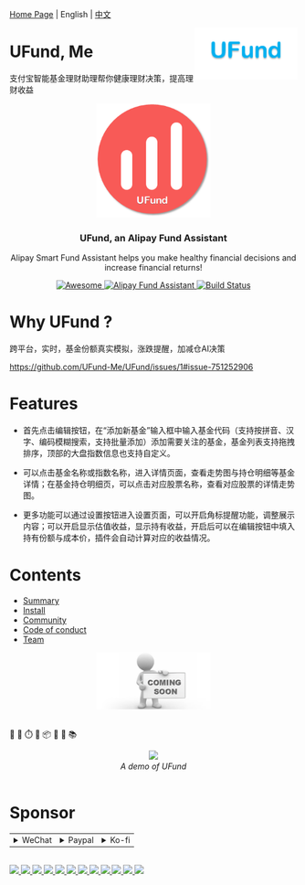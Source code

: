 <a href="https://ufund-me.github.io" target="_blank">Home Page</a> | English | <a href="ReadmeChinese.md" target="_blank">中文</a>
<br>

<img src="./img/UFund-font.png" align="right" alt="" width="180"/>


# UFund, Me

支付宝智能基金理财助理帮你健康理财决策，提高理财收益



<div align="center">
    <img src="./img/UFund.png" width="200px">
</div>

<h3 align="center">UFund, an Alipay Fund Assistant</h3>
<p align="center">
  Alipay Smart Fund Assistant helps you make healthy financial decisions and increase financial returns!
</p>
<p align="center">
  <a href="https://github.com/sindresorhus/awesome">
    <img alt="Awesome" src="https://cdn.rawgit.com/sindresorhus/awesome/d7305f38d29fed78fa85652e3a63e154dd8e8829/media/badge.svg">
  </a>
  <a href="https://github.com/Charmve/Alipay-Fund-Assistant">
	<img alt="Alipay Fund Assistant" src="https://img.shields.io/badge/Fund--Assistant-支付宝Alipay-blue.svg">
  </a>
  <a href="https://github.com/pybluez/pybluez/actions?query=workflow%3ABuild">
    <img alt="Build Status" src="https://github.com/pybluez/pybluez/workflows/Build/badge.svg">
  </a>
</p>

# Why UFund ?

跨平台，实时，基金份额真实模拟，涨跌提醒，加减仓AI决策

https://github.com/UFund-Me/UFund/issues/1#issue-751252906

# Features

- 首先点击编辑按钮，在“添加新基金”输入框中输入基金代码（支持按拼音、汉字、编码模糊搜索，支持批量添加）添加需要关注的基金，基金列表支持拖拽排序，顶部的大盘指数信息也支持自定义。

- 可以点击基金名称或指数名称，进入详情页面，查看走势图与持仓明细等基金详情；在基金持仓明细页，可以点击对应股票名称，查看对应股票的详情走势图。

- 更多功能可以通过设置按钮进入设置页面，可以开启角标提醒功能，调整展示内容；可以开启显示估值收益，显示持有收益，开启后可以在编辑按钮中填入持有份额与成本价，插件会自动计算对应的收益情况。


# Contents

- [Summary](#summary)
- [Install](#curriculum)
- [Community](#community)
- [Code of conduct](#code-of-conduct)
- [Team](#team)

<div align="center">
    <img src="./img/comming_soon.png" width="200px">
</div>
<br>

🍅  🍮  ⏱️  🍰   📦   🥕   💼   📚

<div align="center">
    <img src="https://gitee.com/rabt/Picture/raw/master/img/edit.png">
    <br> <i>A demo of UFund</i>
</div>
<br>


# Sponsor
<table>
<tr>
	<td>
		<details>
  		<summary>WeChat</summary>
			<img src="./img/WeChat-sponsor.png" width="300px">
		</details>
	</td>
	<td>
		<details>
  		<summary>Paypal</summary>
			<a href="https://www.paypal.com/paypalme/charmve">
				<img alt="Ko-fi" src="https://timgsa.baidu.com/timg?image&quality=80&size=b9999_10000&sec=1606284292655&di=b489d269d2300f5d9ca4c22d3ad60473&imgtype=0&src=http%3A%2F%2Fpic3.zhimg.com%2Fv2-895bceea5c65671361fdaf024ee2aab0_1200x500.jpg" width="200px" height="100%">
				</a>
				<br>Sponor us with <a href="https://www.paypal.com/paypalme/charmve">Paypal</a>
				<br><br>
		</details>
	</td>
	<td>
		<details>
  		<summary>Ko-fi</summary>
			<br>
			<br>
			<a href="https://ko-fi.com/charmve">
				<img alt="Ko-fi" src="https://ko-fi.com/img/Kofi_Logo_Blue.svg" width="200px" height="100%">
			</a>
			<br><br>
			<br>Sponor us with <a href="https://ko-fi.com/charmve">Ko-fi</a>
			<br><br><br><br>
		</details>
	</td>
</tr>
</table>
<br>

<a href="https://github.com/linw7">
    <img src="https://avatars3.githubusercontent.com/u/21679154?s=400&v=4" width="50px">
</a> 
<a href="https://github.com/g10guang">
    <img src="https://avatars1.githubusercontent.com/u/18458140?s=400&v=4" width="50px">
</a>
<a href="https://github.com/Sctwang">
    <img src="https://avatars3.githubusercontent.com/u/33345444?s=400&v=4" width="50px">
</a> 
<a href="https://github.com/ResolveWang">
    <img src="https://avatars1.githubusercontent.com/u/8018776?s=400&v=4" width="50px">
</a>
<a href="https://github.com/crossoverJie">
    <img src="https://avatars1.githubusercontent.com/u/15684156?s=400&v=4" width="50px">
</a> 
<a href="https://github.com/jy03078584">
    <img src="https://avatars2.githubusercontent.com/u/7719370?s=400&v=4" width="50px">
</a>
<a href="https://github.com/kwongtailau">
    <img src="https://avatars0.githubusercontent.com/u/22954582?s=400&v=4" width="50px">
</a>
<a href="https://github.com/xiangflight">
    <img src="https://avatars2.githubusercontent.com/u/10072416?s=400&v=4" width="50px">
</a>
<a href="https://github.com/mafulong">
    <img src="https://avatars1.githubusercontent.com/u/24795000?s=400&v=4" width="50px">
</a>
<a href="https://github.com/yanglbme">
    <img src="https://avatars1.githubusercontent.com/u/21008209?s=400&v=4" width="50px">
</a>
<a href="https://github.com/OOCZC">
    <img src="https://avatars1.githubusercontent.com/u/11623828?s=400&v=4" width="50px">
</a>
<a href="https://github.com/5renyuebing">
    <img src="https://avatars1.githubusercontent.com/u/32872430?s=400&v=4" width="50px">
</a>

<!--

### 🍅 Summary
### 📦 Install
### 🍮 Community
### 📚 Code of conduct
### 💼 Team
🦃 🍂 🔥 🍽 🥧 👪 🍗 ☕ 🍾  🥂 
--->
